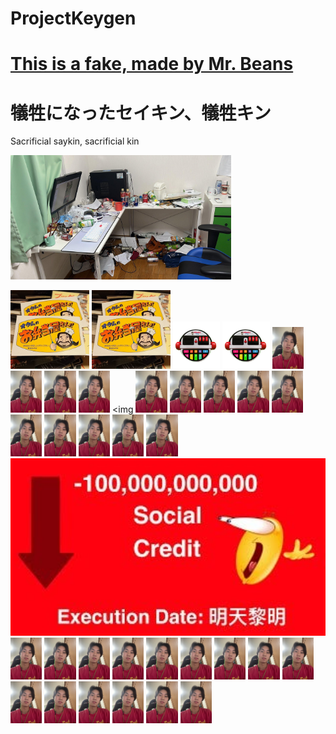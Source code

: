 # ProjectKeygen
# [This is a fake, made by Mr. Beans](https://x.com/KOUHEITV)
# 犠牲になったセイキン、犠牲キン 
Sacrificial saykin, sacrificial kin

[<img src="./IMG_8090.png" width="70%">](https://x.com/Pasteru_Artz)


<img src="./DQb9PoAXUAEatnW.png" width="25%"> <img src="./DQb9PoAXUAEatnW.png" width="25%">
<img src="./emoji.png" width="15%"> <img src="./emoji.png" width="15%"> 
<img src="./SPOILER_IMG_7153.png" width="10%"> <img src="./SPOILER_IMG_7153.png" width="10%"> <img src="./SPOILER_IMG_7153.png" width="10%"> <img src="./SPOILER_IMG_7153.png" width="10%"> <img 
<img src="./SPOILER_IMG_7153.png" width="10%"> <img src="./SPOILER_IMG_7153.png" width="10%"> <img src="./SPOILER_IMG_7153.png" width="10%"> <img src="./SPOILER_IMG_7153.png" width="10%"> [<img src="./SPOILER_IMG_7153.png" width="10%">](https://x.com/Kai_Artz12345)
<img src="./SPOILER_IMG_7153.png" width="10%"> <img src="./SPOILER_IMG_7153.png" width="10%"> <img src="./SPOILER_IMG_7153.png" width="10%"> <img src="./SPOILER_IMG_7153.png" width="10%"> <img src="./SPOILER_IMG_7153.png" width="10%">
<img src="./image209363819.png" width="100%"> 
<img src="./SPOILER_IMG_7153.png" width="10%"> <img src="./SPOILER_IMG_7153.png" width="10%"> <img src="./SPOILER_IMG_7153.png" width="10%"> <img src="./SPOILER_IMG_7153.png" width="10%"> <img src="./SPOILER_IMG_7153.png" width="10%">
<img src="./SPOILER_IMG_7153.png" width="10%"> <img src="./SPOILER_IMG_7153.png" width="10%"> <img src="./SPOILER_IMG_7153.png" width="10%"> <img src="./SPOILER_IMG_7153.png" width="10%"> <img src="./SPOILER_IMG_7153.png" width="10%">
<img src="./SPOILER_IMG_7153.png" width="10%"> <img src="./SPOILER_IMG_7153.png" width="10%"> <img src="./SPOILER_IMG_7153.png" width="10%"> <img src="./SPOILER_IMG_7153.png" width="10%"> <img src="./SPOILER_IMG_7153.png" width="10%">
